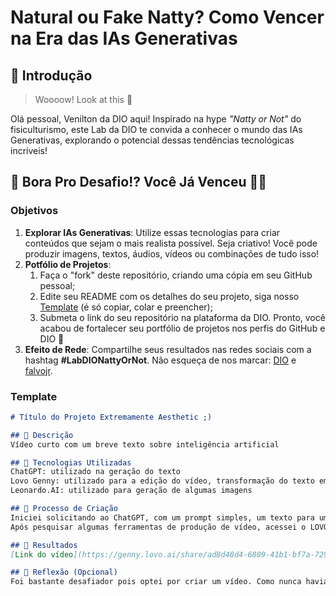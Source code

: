 # Natural ou Fake Natty? Como Vencer na Era das IAs Generativas

## 🚀 Introdução

> Woooow! Look at this 👀

Olá pessoal, Venilton da DIO aqui! Inspirado na hype _"Natty or Not"_ do fisiculturismo, este Lab da DIO te convida a conhecer o mundo das IAs Generativas, explorando o potencial dessas tendências tecnológicas incríveis!

## 🎯 Bora Pro Desafio!? Você Já Venceu 💪🤓

### Objetivos

1. **Explorar IAs Generativas**: Utilize essas tecnologias para criar conteúdos que sejam o mais realista possível. Seja criativo! Você pode produzir imagens, textos, áudios, vídeos ou combinações de tudo isso!
1. **Potfólio de Projetos**:
    1. Faça o "fork" deste repositório, criando uma cópia em seu GitHub pessoal;
    2. Edite seu README com os detalhes do seu projeto, siga nosso [Template](#template) (é só copiar, colar e preencher);
    3. Submeta o link do seu repositório na plataforma da DIO. Pronto, você acabou de fortalecer seu portfólio de projetos nos perfis do GitHub e DIO 🚀
1. **Efeito de Rede**: Compartilhe seus resultados nas redes sociais com a hashtag **#LabDIONattyOrNot**. Não esqueça de nos marcar: [DIO](https://www.linkedin.com/school/dio-makethechange) e [falvojr](https://www.linkedin.com/in/falvojr).

### Template

```markdown
# Título do Projeto Extremamente Aesthetic ;)

## 📒 Descrição
Vídeo curto com um breve texto sobre inteligência artificial

## 🤖 Tecnologias Utilizadas
ChatGPT: utilizado na geração do texto
Lovo Genny: utilizado para a edição do vídeo, transformação do texto em voz e também para aplicação de algumas imagens e pequenos vídeos existentes em seu repositório
Leonardo.AI: utilizado para geração de algumas imagens

## 🧐 Processo de Criação
Iniciei solicitando ao ChatGPT, com um prompt simples, um texto para um vídeo curto que falasse sobre inteligência artificial.
Após pesquisar algumas ferramentas de produção de vídeo, acessei o LOVO GENNY. Foi meu primeiro contato com a ferramenta. No Genny, consegui transformar o texto gerado pelo ChatGPT em narração. Importei algumas imagens e vídeos da propria biblioteca do Genny. Também utilizei algumas imagens geradas no Leonardo.AI. O resultado pode ser visto no link abaixo. Foi o primeiro vídeo que criei.

## 🚀 Resultados
[Link do vídeo](https://genny.lovo.ai/share/ad8d48d4-6809-41b1-bf7a-7299b6d9f649)

## 💭 Reflexão (Opcional)
Foi bastante desafiador pois optei por criar um vídeo. Como nunca havia criado um, achei que seria a oportunidade ideal para demonstrar como as ferramentas de inteligência artificial podem nos ajudar na crição de conteúdo.

